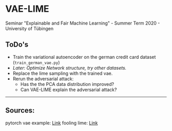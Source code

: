 # VAE-LIME
Seminar "Explainable and Fair Machine Learning" - Summer Term 2020 - University of Tübingen  

## ToDo's  
* Train the variational autoencoder on the german credit card dataset (``train_german_vae.py``)
* *Later: Optimize Network structure, try other datasets.*
* Replace the lime sampling with the trained vae.
* Rerun the adversarial attack:
    * Has the the PCA data distribution improved? 
    * Can VAE-LIME explain the adversarial attack?

---
## Sources:  
pytorch vae example: [Link](https://github.com/pytorch/examples/tree/master/vae)
fooling lime: [Link](https://github.com/dylan-slack/Fooling-LIME-SHAP)
